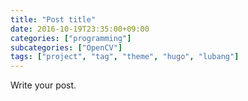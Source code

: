 ```yaml
---
title: "Post title"
date: 2016-10-19T23:35:00+09:00
categories: ["programming"]
subcategories: ["OpenCV"]
tags: ["project", "tag", "theme", "hugo", "lubang"]
---
```


Write your post.